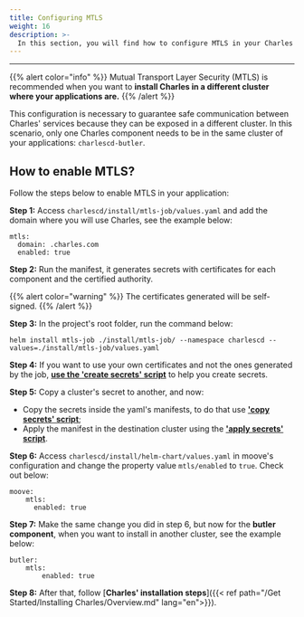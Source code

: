 ```yaml
---
title: Configuring MTLS
weight: 16
description: >-
  In this section, you will find how to configure MTLS in your Charles' installation.
---
```


---


{{% alert color="info" %}}
Mutual Transport Layer Security (MTLS) is recommended when you want to **install Charles in a different cluster where your applications are.**
{{% /alert %}}

This configuration is necessary to guarantee safe communication between Charles' services because they can be exposed in a different cluster. In this scenario, only one Charles component needs to be in the same cluster of your applications: `charlescd-butler`.

## **How to enable MTLS?**

Follow the steps below to enable MTLS in your application: 

**Step 1:** Access `charlescd/install/mtls-job/values.yaml`  and add the domain where you will use Charles, see the example below: 

```
mtls:
  domain: .charles.com
  enabled: true

```
**Step 2:** Run the manifest, it generates secrets with certificates for each component and the certified authority.  

{{% alert color="warning" %}}
The certificates generated will be self-signed. 
{{% /alert %}}

**Step 3:** In the project's root folder, run the command below: 

```
helm install mtls-job ./install/mtls-job/ --namespace charlescd --values=./install/mtls-job/values.yaml

```

**Step 4:** If you want to use your own certificates and not the ones generated by the job,  [**use the 'create secrets' script**](https://github.com/ZupIT/charlescd/blob/security/mtls/install/helm-chart/scripts/create-tls-secrets.sh) to help you create secrets. 

**Step 5:** Copy a cluster's secret to another, and now:  
- Copy the secrets inside the yaml's manifests, to do that use [**'copy secrets' script**](https://github.com/ZupIT/charlescd/blob/security/mtls/install/helm-chart/scripts/copy-secrets.sh);
- Apply the manifest in the destination cluster using the [**'apply secrets' script**](https://github.com/ZupIT/charlescd/blob/security/mtls/install/helm-chart/scripts/apply-secrets.sh).

**Step 6:** Access `charlescd/install/helm-chart/values.yaml`  in moove's configuration and change the property value  `mtls/enabled` to `true`. Check out below:  

```
moove:
    mtls:
      enabled: true

```

**Step 7:** Make the same change you did in step 6, but now for the **butler component**, when you want to install in another cluster, see the example below: 

```
butler:
    mtls:
        enabled: true

```

**Step 8:** After that, follow [**Charles' installation steps**]({{< ref path="/Get Started/Installing Charles/Overview.md" lang="en">}}).